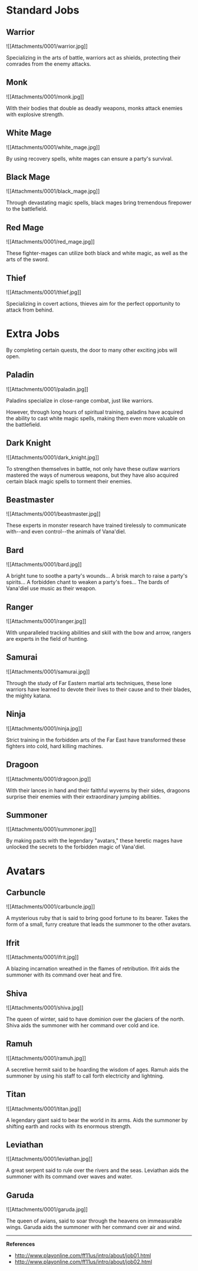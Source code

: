 # Standard Jobs

## Warrior

![[Attachments/0001/warrior.jpg]]

Specializing in the arts of battle, warriors act as shields, protecting their comrades from the enemy attacks.

## Monk

![[Attachments/0001/monk.jpg]]

With their bodies that double as deadly weapons, monks attack enemies with explosive strength.

## White Mage

![[Attachments/0001/white_mage.jpg]]

By using recovery spells, white mages can ensure a party's survival.

## Black Mage

![[Attachments/0001/black_mage.jpg]]

Through devastating magic spells, black mages bring tremendous firepower to the battlefield.

## Red Mage

![[Attachments/0001/red_mage.jpg]]

These fighter-mages can utilize both black and white magic, as well as the arts of the sword.

## Thief

![[Attachments/0001/thief.jpg]]

Specializing in covert actions, thieves aim for the perfect opportunity to attack from behind.

# Extra Jobs

By completing certain quests, the door to many other exciting jobs will open.

## Paladin

![[Attachments/0001/paladin.jpg]]

Paladins specialize in close-range combat, just like warriors.

However, through long hours of spiritual training, paladins have acquired the ability to cast white magic spells, making them even more valuable on the battlefield.

## Dark Knight

![[Attachments/0001/dark_knight.jpg]]

To strengthen themselves in battle, not only have these outlaw warriors mastered the ways of numerous weapons, but they have also acquired certain black magic spells to torment their enemies.

## Beastmaster

![[Attachments/0001/beastmaster.jpg]]

These experts in monster research have trained tirelessly to communicate with--and even control--the animals of Vana'diel.

## Bard

![[Attachments/0001/bard.jpg]]

A bright tune to soothe a party's wounds... A brisk march to raise a party's spirits... A forbidden chant to weaken a party's foes... The bards of Vana'diel use music as their weapon.

## Ranger

![[Attachments/0001/ranger.jpg]]

With unparalleled tracking abilities and skill with the bow and arrow, rangers are experts in the field of hunting.

## Samurai

![[Attachments/0001/samurai.jpg]]

Through the study of Far Eastern martial arts techniques, these lone warriors have learned to devote their lives to their cause and to their blades, the mighty katana.

## Ninja

![[Attachments/0001/ninja.jpg]]

Strict training in the forbidden arts of the Far East have transformed these fighters into cold, hard killing machines.

## Dragoon

![[Attachments/0001/dragoon.jpg]]

With their lances in hand and their faithful wyverns by their sides, dragoons surprise their enemies with their extraordinary jumping abilities.

## Summoner

![[Attachments/0001/summoner.jpg]]

By making pacts with the legendary "avatars," these heretic mages have unlocked the secrets to the forbidden magic of Vana'diel.

# Avatars

## Carbuncle

![[Attachments/0001/carbuncle.jpg]]

A mysterious ruby that is said to bring good fortune to its bearer. Takes the form of a small, furry creature that leads the summoner to the other avatars.

## Ifrit

![[Attachments/0001/ifrit.jpg]]

A blazing incarnation wreathed in the flames of retribution. Ifrit aids the summoner with its command over heat and fire.

## Shiva

![[Attachments/0001/shiva.jpg]]

The queen of winter, said to have dominion over the glaciers of the north. Shiva aids the summoner with her command over cold and ice.

## Ramuh

![[Attachments/0001/ramuh.jpg]]

A secretive hermit said to be hoarding the wisdom of ages. Ramuh aids the summoner by using his staff to call forth electricity and lightning.

## Titan

![[Attachments/0001/titan.jpg]]

A legendary giant said to bear the world in its arms. Aids the summoner by shifting earth and rocks with its enormous strength.

## Leviathan

![[Attachments/0001/leviathan.jpg]]

A great serpent said to rule over the rivers and the seas. Leviathan aids the summoner with its command over waves and water.

## Garuda

![[Attachments/0001/garuda.jpg]]

The queen of avians, said to soar through the heavens on immeasurable wings. Garuda aids the summoner with her command over air and wind.

---

**References**
- http://www.playonline.com/ff11us/intro/about/job01.html
- http://www.playonline.com/ff11us/intro/about/job02.html
